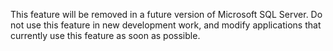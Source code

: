 This feature will be removed in a future version of Microsoft SQL Server. Do not use this feature in new development work, and modify applications that currently use this feature as soon as possible.